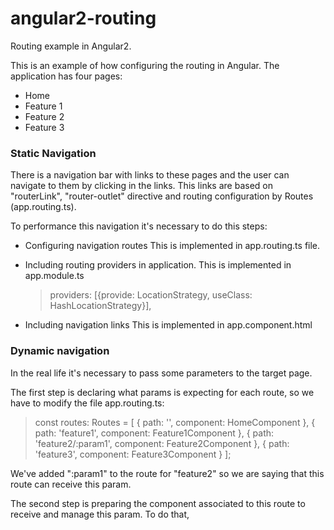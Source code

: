 # angular2-routing
Routing example in Angular2. 

This is an example of how configuring the routing in Angular. The application has four pages:

* Home
* Feature 1
* Feature 2
* Feature 3


### Static Navigation

There is a navigation bar with links to these pages and the user can navigate to them by clicking in the links.
This links are based on "routerLink", "router-outlet" directive and routing configuration by Routes (app.routing.ts).

To performance this navigation it's necessary to do this steps:

* Configuring navigation routes
  This is implemented in app.routing.ts file. 
  
* Including routing providers in application.
  This is implemented in app.module.ts
  
  > providers: [{provide: LocationStrategy, useClass: HashLocationStrategy}],
  
* Including navigation links
  This is implemented in app.component.html


### Dynamic navigation
In the real life it's necessary to pass some parameters to the target page.

The first step is declaring what params is expecting for each route, so we have to modify the file app.routing.ts:

> const routes: Routes = [
>    { path: '', component: HomeComponent },
>    { path: 'feature1', component: Feature1Component },
>    { path: 'feature2/:param1', component: Feature2Component },
>    { path: 'feature3', component: Feature3Component }
>  ];

We've added ":param1" to the route for "feature2" so we are saying that this route can
receive this param.

The second step is preparing the component associated to this route to receive and manage this param. To do that, 
